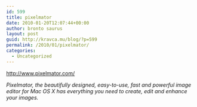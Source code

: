 ```yaml
---
id: 599
title: pixelmator
date: 2010-01-20T12:07:44+00:00
author: bronto saurus
layout: post
guid: http://kravca.mu/blog/?p=599
permalink: /2010/01/pixelmator/
categories:
  - Uncategorized
---
```

<http://www.pixelmator.com/>

_Pixelmator, the beautifully designed, easy-to-use, fast and powerful image editor for Mac OS X has everything you need to create, edit and enhance your images._